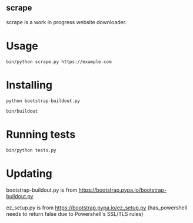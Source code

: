 scrape
------
scrape is a work in progress website downloader.


Usage
=====
```
bin/python scrape.py https://example.com
```


Installing
==========
```
python bootstrap-buildout.py
```
```
bin/buildout
```


Running tests
=============
```
bin/python tests.py
```


Updating
========
bootstrap-buildout.py is from https://bootstrap.pypa.io/bootstrap-buildout.py

ez_setup.py is from https://bootstrap.pypa.io/ez_setup.py (has_powershell needs to return false due to Powershell's SSL/TLS rules)
